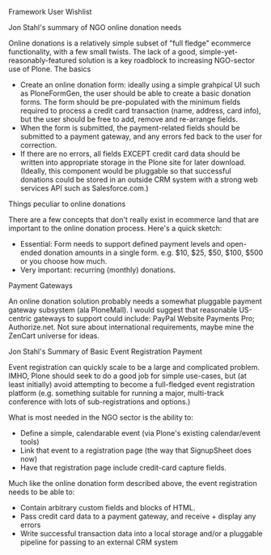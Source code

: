 Framework User Wishlist

Jon Stahl's summary of NGO online donation needs

Online donations is a relatively simple subset of "full fledge" ecommerce functionality, with a few small twists.  The lack of a good, simple-yet-reasonably-featured solution is a key roadblock to increasing NGO-sector use of Plone.
The basics

  * Create an online donation form: ideally using a simple grahpical UI such as PloneFormGen, the user should be able to create a basic donation forms.  The form should be pre-populated with the minimum fields required to process a credit card transaction (name, address, card info), but the user should be free to add, remove and re-arrange fields.
  * When the form is submitted, the payment-related fields should be submitted to a payment gateway, and any errors fed back to the user for correction.
  * If there are no errors, all fields EXCEPT credit card data should be written into appropriate storage in the Plone site for later download.  (Ideally, this component would be pluggable so that successful donations could be stored in an outside CRM system with a strong web services API such as Salesforce.com.)

Things peculiar to online donations

There are a few concepts that don't really exist in ecommerce land that are important to the online donation process.  Here's a quick sketch:

  * Essential: Form needs to support defined payment levels and open-ended donation amounts in a single form.  e.g. $10, $25, $50, $100, $500 or you choose how much.
  * Very important: recurring (monthly) donations.

Payment Gateways

An online donation solution probably needs a somewhat pluggable payment gateway subsystem (ala PloneMall). I would suggest that reasonable US-centric gateways to support could include: PayPal Website Payments Pro; Authorize.net.  Not sure about international requirements, maybe mine the ZenCart universe for ideas.


Jon Stahl's Summary of Basic Event Registration Payment

Event registration can quickly scale to be a large and complicated problem.  IMHO, Plone should seek to do a good job for simple use-cases, but (at least initially) avoid attempting to become a full-fledged event registration platform (e.g. something suitable for running a major, multi-track conference with lots of sub-registrations and options.)

What is most needed in the NGO sector is the ability to:

  * Define a simple, calendarable event (via Plone's existing calendar/event tools)
  * Link that event to a registration page (the way that SignupSheet does now)
  * Have that registration page include credit-card capture fields.


Much like the online donation form described above, the event registration needs to be able to:

  * Contain arbitrary custom fields and blocks of HTML.
  * Pass credit card data to a payment gateway, and receive + display any errors
  * Write successful transaction data into a local storage and/or a pluggable pipeline for passing to an external CRM system